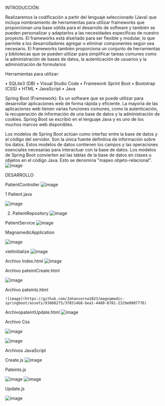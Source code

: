 INTRODUCCIÓN


Realizaremos la codificación a partir del lenguaje seleccionado (Java) que incluya nombramiento de herramientas para utilizar frameworks que proporcionan una base sólida para el desarrollo de software y también se pueden personalizar y adaptarlos a las necesidades específicas de nuestro proyecto. El frameworks está diseñado para ser flexible y modular, lo que permite a los desarrolladores agregar o eliminar componentes según sea necesario. El frameworks también proporciona un conjunto de herramientas y bibliotecas que se pueden utilizar para simplificar tareas comunes como la administración de bases de datos, la autenticación de usuarios y la administración de formularios

Herramientas para utilizar:

•	SQLite3 (DB)
•	Visual Studio Code
•	Framework Sprint Boot
•	Bootstrap (CSS) 
•	HTML
•	JavaScript
•	Java

   




Spring Boot (Framework): Es un software que se puede utilizar para desarrollar aplicaciones web de forma rápida y eficiente. La mayoría de las aplicaciones web tienen varias funciones comunes, como la autenticación, la recuperación de información de una base de datos y la administración de cookies. Spring Boot se escribió en el lenguaje Java y es uno de los muchos marcos web disponibles.

Los modelos de Spring Boot actúan como interfaz entre la base de datos y el código del servidor. Son la única fuente definitiva de información sobre los datos. Estos modelos de datos contienen los campos y las operaciones esenciales necesarias para interactuar con la base de datos. Los modelos de Spring Boot convierten así las tablas de la base de datos en clases u objetos en el código Java. Esto se denomina "mapeo objeto-relacional".
![image](https://github.com/Johanserna1023/magnamedic-springboot/assets/93808275/c8b4c9e5-7975-467f-9895-a594ba4b0ec7)

DESARROLLO

PatientController
 ![image](https://github.com/Johanserna1023/magnamedic-springboot/assets/93808275/5ac110bf-a8b9-4a0c-93e0-551d1a80dfef)


1	Patient.java
 
 ![image](https://github.com/Johanserna1023/magnamedic-springboot/assets/93808275/b4349451-327d-4cca-8278-c64698bc83b9)

2. PatientRepository
![image](https://github.com/Johanserna1023/magnamedic-springboot/assets/93808275/3d4318a9-f872-4b51-b1ff-09551a65247f)

 

PatientService
 ![image](https://github.com/Johanserna1023/magnamedic-springboot/assets/93808275/89e54528-9f53-46c4-9059-32c3c33c017a)

 
MagnamedicApplication

 ![image](https://github.com/Johanserna1023/magnamedic-springboot/assets/93808275/b463ea3f-5d50-4bc3-b5b6-10d8e9e8ffe9)

vletInitialize
![image](https://github.com/Johanserna1023/magnamedic-springboot/assets/93808275/120b6768-3f50-4526-8e6a-ebd56c6d7ebe)

  
Archivo Index.html
![image](https://github.com/Johanserna1023/magnamedic-springboot/assets/93808275/2b3b3b6a-ec5f-4e42-afbb-4fdba81d0d02)

 
Archivo pateintCreate.html
 
![image](https://github.com/Johanserna1023/magnamedic-springboot/assets/93808275/3da3482b-9115-4fe8-b681-96d0789a384d)



Archivo pateints.html
 
	![image](https://github.com/Johanserna1023/magnamedic-springboot/assets/93808275/3f8514b8-bea1-4480-8781-2329e0907776)





ArchivopateintUpdate.html
![image](https://github.com/Johanserna1023/magnamedic-springboot/assets/93808275/31b99d36-f62b-4d71-88ad-c0fc9f544ecd)

Archivo Css

 ![image](https://github.com/Johanserna1023/magnamedic-springboot/assets/93808275/28d19fb8-b20d-4499-b136-495e56c76099)


![image](https://github.com/Johanserna1023/magnamedic-springboot/assets/93808275/b2964301-1ac7-40ab-a067-e25da8a7e9d7)

 


Archivos JavaScript

Create.js
 ![image](https://github.com/Johanserna1023/magnamedic-springboot/assets/93808275/7a5a5b0b-20a3-45b7-9711-6671e35b476b)


Pateints.js
 
![image](https://github.com/Johanserna1023/magnamedic-springboot/assets/93808275/85e245b3-2ceb-46f5-ba5f-6753f0e53768)
![image](https://github.com/Johanserna1023/magnamedic-springboot/assets/93808275/ea253fd2-0ba3-41e4-86bd-6db41e63332d)


Update.js

![image](https://github.com/Johanserna1023/magnamedic-springboot/assets/93808275/ed8aa7b0-0a1a-4123-85e3-90335e62db64)

 
